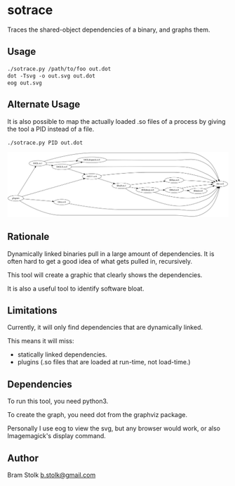 # sotrace
Traces the shared-object dependencies of a binary, and graphs them.

## Usage

```
./sotrace.py /path/to/foo out.dot
dot -Tsvg -o out.svg out.dot
eog out.svg
```

## Alternate Usage

It is also possible to map the actually loaded .so files of a process by giving the tool a PID instead of a file.
```
./sotrace.py PID out.dot
```

![example output](images/out-glxgears.svg "glxgears dependencies")

## Rationale

Dynamically linked binaries pull in a large amount of dependencies.
It is often hard to get a good idea of what gets pulled in, recursively.

This tool will create a graphic that clearly shows the dependencies.

It is also a useful tool to identify software bloat.

## Limitations

Currently, it will only find dependencies that are dynamically linked.

This means it will miss:
 * statically linked dependencies.
 * plugins (.so files that are loaded at run-time, not load-time.)

## Dependencies

To run this tool, you need python3.

To create the graph, you need dot from the graphviz package.

Personally I use eog to view the svg, but any browser would work, or also Imagemagick's display command.

## Author

Bram Stolk b.stolk@gmail.com

